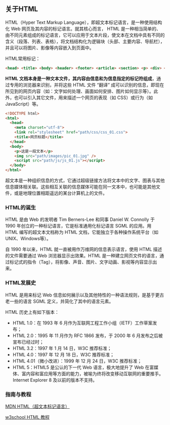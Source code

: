 ## 关于HTML

HTML（Hyper Text Markup Language），即超文本标记语言，是一种使用结构化 Web 网页及其内容的标记语言。就其核心而言， HTML 是一种相当简单的、由不同元素组成的标记语言，它可以应用于文本片段，使文本在文档中具有不同的含义（段落、列表、表格），将文档结构化为逻辑块（头部、主要内容、导航栏），并且可以将图片、影像等内容嵌入到页面中。

HTML常用标记：

```html
<head> <title> <body> <header> <footer> <article> <section> <p> <div> <span> <img> <aside> <audio> <canvas> <datalist> <details> <embed> <nav> <output> <progress> <video>
```

**HTML 文档本身是一种文本文件，其内容由信息和为信息指定的标记符组成**，通过专用的浏览器来识别，并将这些 HTML 文件 “翻译” 成可以识别的信息，即现在所见到的网页内容（如：文字如何处理、画面如何安排、图片如何显示等）。此外，也可以引入其它文件，用来描述一个网页的表现（如 CSS）或行为（如 JavaScript）等。

```html
<!DOCTYPE html>
<html>
  <head>
    <meta charset="utf-8">
    <link rel="stylesheet" href="path/css/css_01.css">
    <title>网页标题</title>
  </head>
  <body>
    <p>这是一段文本</p>
    <img src="path/images/pic_01.jpg" />
    <script src="path/js/js_01.js"></script>
  </body>
</html>
```

超文本是一种组织信息的方式，它通过超级链接方法将文本中的文字、图表与其他信息媒体相关联。这些相互关联的信息媒体可能在同一文本中，也可能是其他文件，或是地理位置相距遥远的某台计算机上的文件。

### HTML的诞生

HTML 是由 Web 的发明者 Tim Berners-Lee 和同事 Daniel W. Connolly 于 1990 年创立的一种标记语言，它是标准通用化标记语言 SGML 的应用。用 HTML 编写的超文本文档称为 HTML 文档，它能独立于各种操作系统平台（如 UNIX、Windows等）。

自 1990 年以来，HTML 就一直被用作万维网的信息表示语言，使用 HTML 描述的文件需要通过 Web 浏览器显示出效果。HTML 是一种建立网页文件的语言，通过标记式的指令（Tag），将影像、声音、图片、文字动画、影视等内容显示出来。

### HTML发展史

HTML 是用来标记 Web 信息如何展示以及其他特性的一种语法规则，是基于更古老一些的语言 SGML 定义，并简化了其中的语言元素。

HTML 历史上有如下版本：

* HTML 1.0：在 1993 年 6 月作为互联网工程工作小组（IETF）工作草案发布；
* HTML 2.0：1995 年 11 月作为 RFC 1866 发布，于 2000 年 6 月发布之后被宣布已经过时；
* HTML 3.2：1997 年 1 月 14 日，W3C 推荐标准；
* HTML 4.0：1997 年 12 月 18 日，W3C 推荐标准；
* HTML 4.01（微小改进）：1999 年 12 月 24 日，W3C 推荐标准；
* HTML 5：HTML5 是公认的下一代 Web 语言，极大地提升了 Web 在富媒体、富内容和富应用等方面的能力，被喻为终将改变移动互联网的重要推手。Internet Explorer 8 及以前的版本不支持。

### 指南与教程

[MDN HTML（超文本标记语言）](https://developer.mozilla.org/zh-CN/docs/Web/HTML)

[w3school HTML 教程](https://www.w3school.com.cn/h.asp)